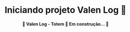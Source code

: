 <h1 align="center">Iniciando projeto Valen Log 🤖</h1>

<h4 align="center"> 
	🚧  Valen Log - Totem 🚀 Em construção... 🚧
</h4>

<p></p>